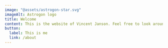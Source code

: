 ```yaml
---
image: "@assets/astrogon-star.svg"
imageAlt: Astrogon logo
title: Welcome
content: This is the website of Vincent Janson. Feel free to look around and explore my world :)
button:
  label: This is me
  link: /about
---
```

